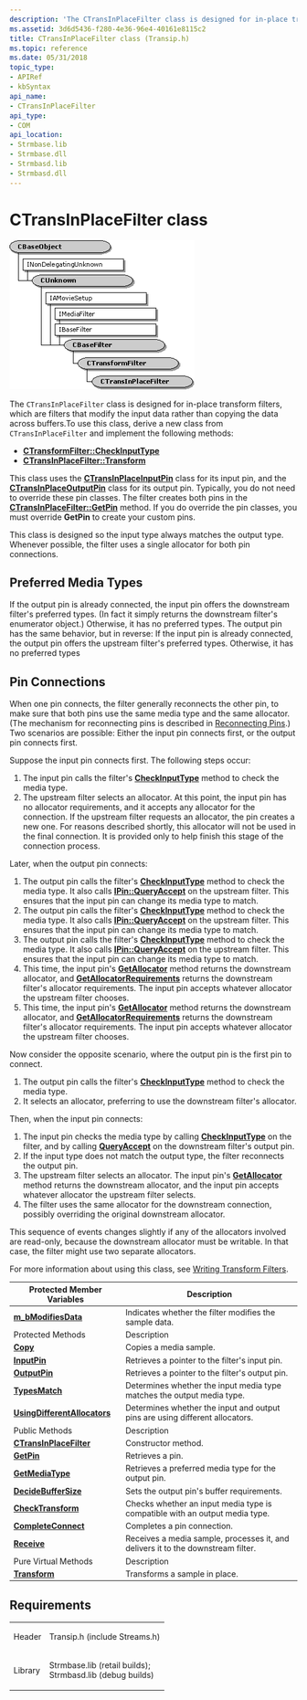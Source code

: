 ```yaml
---
description: 'The CTransInPlaceFilter class is designed for in-place transform filters, which are filters that modify the input data rather than copying the data across buffers.To use this class, derive a new class from CTransInPlaceFilter and implement the following methods:'
ms.assetid: 3d6d5436-f280-4e36-96e4-40161e8115c2
title: CTransInPlaceFilter class (Transip.h)
ms.topic: reference
ms.date: 05/31/2018
topic_type: 
- APIRef
- kbSyntax
api_name: 
- CTransInPlaceFilter
api_type: 
- COM
api_location: 
- Strmbase.lib
- Strmbase.dll
- Strmbasd.lib
- Strmbasd.dll
---
```


# CTransInPlaceFilter class

![ctransinplacefilter class hierarchy](images/tsip03.png)

The `CTransInPlaceFilter` class is designed for in-place transform filters, which are filters that modify the input data rather than copying the data across buffers.To use this class, derive a new class from `CTransInPlaceFilter` and implement the following methods:

-   [**CTransformFilter::CheckInputType**](ctransformfilter-checkinputtype.md)
-   [**CTransInPlaceFilter::Transform**](ctransinplacefilter-transform.md)

This class uses the [**CTransInPlaceInputPin**](ctransinplaceinputpin.md) class for its input pin, and the [**CTransInPlaceOutputPin**](ctransinplaceoutputpin.md) class for its output pin. Typically, you do not need to override these pin classes. The filter creates both pins in the [**CTransInPlaceFilter::GetPin**](ctransinplacefilter-getpin.md) method. If you do override the pin classes, you must override **GetPin** to create your custom pins.

This class is designed so the input type always matches the output type. Whenever possible, the filter uses a single allocator for both pin connections.

## Preferred Media Types

If the output pin is already connected, the input pin offers the downstream filter's preferred types. (In fact it simply returns the downstream filter's enumerator object.) Otherwise, it has no preferred types. The output pin has the same behavior, but in reverse: If the input pin is already connected, the output pin offers the upstream filter's preferred types. Otherwise, it has no preferred types

## Pin Connections

When one pin connects, the filter generally reconnects the other pin, to make sure that both pins use the same media type and the same allocator. (The mechanism for reconnecting pins is described in [Reconnecting Pins](reconnecting-pins.md).) Two scenarios are possible: Either the input pin connects first, or the output pin connects first.

Suppose the input pin connects first. The following steps occur:

1.  The input pin calls the filter's [**CheckInputType**](ctransformfilter-checkinputtype.md) method to check the media type.
2.  The upstream filter selects an allocator. At this point, the input pin has no allocator requirements, and it accepts any allocator for the connection. If the upstream filter requests an allocator, the pin creates a new one. For reasons described shortly, this allocator will not be used in the final connection. It is provided only to help finish this stage of the connection process.

Later, when the output pin connects:

1.  The output pin calls the filter's [**CheckInputType**](ctransformfilter-checkinputtype.md) method to check the media type. It also calls [**IPin::QueryAccept**](/windows/desktop/api/Strmif/nf-strmif-ipin-queryaccept) on the upstream filter. This ensures that the input pin can change its media type to match.
2.  The output pin calls the filter's [**CheckInputType**](ctransformfilter-checkinputtype.md) method to check the media type. It also calls [**IPin::QueryAccept**](/windows/desktop/api/Strmif/nf-strmif-ipin-queryaccept) on the upstream filter. This ensures that the input pin can change its media type to match.
3.  The output pin calls the filter's [**CheckInputType**](ctransformfilter-checkinputtype.md) method to check the media type. It also calls [**IPin::QueryAccept**](/windows/desktop/api/Strmif/nf-strmif-ipin-queryaccept) on the upstream filter. This ensures that the input pin can change its media type to match.
4.  This time, the input pin's [**GetAllocator**](ctransinplaceinputpin-getallocator.md) method returns the downstream allocator, and [**GetAllocatorRequirements**](ctransinplaceinputpin--getallocatorrequirements.md) returns the downstream filter's allocator requirements. The input pin accepts whatever allocator the upstream filter chooses.
5.  This time, the input pin's [**GetAllocator**](ctransinplaceinputpin-getallocator.md) method returns the downstream allocator, and [**GetAllocatorRequirements**](ctransinplaceinputpin--getallocatorrequirements.md) returns the downstream filter's allocator requirements. The input pin accepts whatever allocator the upstream filter chooses.

Now consider the opposite scenario, where the output pin is the first pin to connect.

1.  The output pin calls the filter's [**CheckInputType**](ctransformfilter-checkinputtype.md) method to check the media type.
2.  It selects an allocator, preferring to use the downstream filter's allocator.

Then, when the input pin connects:

1.  The input pin checks the media type by calling [**CheckInputType**](ctransformfilter-checkinputtype.md) on the filter, and by calling [**QueryAccept**](/windows/desktop/api/Strmif/nf-strmif-ipin-queryaccept) on the downstream filter's output pin.
2.  If the input type does not match the output type, the filter reconnects the output pin.
3.  The upstream filter selects an allocator. The input pin's [**GetAllocator**](ctransinplaceinputpin-getallocator.md) method returns the downstream allocator, and the input pin accepts whatever allocator the upstream filter selects.
4.  The filter uses the same allocator for the downstream connection, possibly overriding the original downstream allocator.

This sequence of events changes slightly if any of the allocators involved are read-only, because the downstream allocator must be writable. In that case, the filter might use two separate allocators.

For more information about using this class, see [Writing Transform Filters](writing-transform-filters.md).



| Protected Member Variables                                                        | Description                                                                      |
|-----------------------------------------------------------------------------------|----------------------------------------------------------------------------------|
| [**m\_bModifiesData**](ctransinplacefilter-m-bmodifiesdata.md)                   | Indicates whether the filter modifies the sample data.                           |
| Protected Methods                                                                 | Description                                                                      |
| [**Copy**](ctransinplacefilter-copy.md)                                          | Copies a media sample.                                                           |
| [**InputPin**](ctransinplacefilter-inputpin.md)                                  | Retrieves a pointer to the filter's input pin.                                   |
| [**OutputPin**](ctransinplacefilter-outputpin.md)                                | Retrieves a pointer to the filter's output pin.                                  |
| [**TypesMatch**](ctransinplacefilter-typesmatch.md)                              | Determines whether the input media type matches the output media type.           |
| [**UsingDifferentAllocators**](ctransinplacefilter--usingdifferentallocators.md) | Determines whether the input and output pins are using different allocators.     |
| Public Methods                                                                    | Description                                                                      |
| [**CTransInPlaceFilter**](ctransinplacefilter-ctransinplacefilter.md)            | Constructor method.                                                              |
| [**GetPin**](ctransinplacefilter-getpin.md)                                      | Retrieves a pin.                                                                 |
| [**GetMediaType**](ctransinplacefilter-getmediatype.md)                          | Retrieves a preferred media type for the output pin.                             |
| [**DecideBufferSize**](ctransinplacefilter-decidebuffersize.md)                  | Sets the output pin's buffer requirements.                                       |
| [**CheckTransform**](ctransinplacefilter-checktransform.md)                      | Checks whether an input media type is compatible with an output media type.      |
| [**CompleteConnect**](ctransinplacefilter-completeconnect.md)                    | Completes a pin connection.                                                      |
| [**Receive**](ctransinplacefilter-receive.md)                                    | Receives a media sample, processes it, and delivers it to the downstream filter. |
| Pure Virtual Methods                                                              | Description                                                                      |
| [**Transform**](ctransinplacefilter-transform.md)                                | Transforms a sample in place.                                                    |



 

## Requirements



|                    |                                                                                                                                                                                            |
|--------------------|--------------------------------------------------------------------------------------------------------------------------------------------------------------------------------------------|
| Header<br/>  | <dl> <dt>Transip.h (include Streams.h)</dt> </dl>                                                                                   |
| Library<br/> | <dl> <dt>Strmbase.lib (retail builds); </dt> <dt>Strmbasd.lib (debug builds)</dt> </dl> |



 

 




